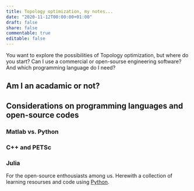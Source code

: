 ```yaml
---
title: Topology optimization, my notes...
date: "2020-11-12T00:00:00+01:00"
draft: false
share: false
commentable: true
editable: false
---
```


You want to explore the possibilities of Topology optimization, but where do you start? Can I use a commercial or open-sourse engineering software? And which programming language do I need? 

## Am I an acadamic or not?

## Considerations on programming languages and open-source codes

### Matlab vs. Python

### C++ and PETSc

### Julia

For the open-source enthousiasts among us. Herewith a collection of learning resourses and code using [Python](https://python.org/). 

